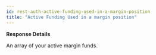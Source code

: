```yaml
---
id: rest-auth-active-funding-used-in-a-margin-position
title: "Active Funding Used in a margin position"
---
```


**Response Details**

An array of your active margin funds.
